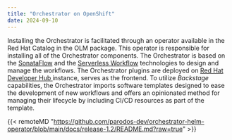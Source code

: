 ```yaml
---
title: "Orchestrator on OpenShift"
date: 2024-09-10
---
```


Installing the Orchestrator is facilitated through an operator available in the Red Hat Catalog in the OLM package. This operator is responsible for installing all of the Orchestrator components.
The Orchestrator is based on the [SonataFlow](https://sonataflow.org/serverlessworkflow/latest/index.html) and the [Serverless Workflow](https://serverlessworkflow.io/) technologies to design and manage the workflows.
The Orchestrator plugins are deployed on [Red Hat Developer Hub
](https://developers.redhat.com/rhdh/overview) instance, serves as the frontend.
To utilize *Backstage* capabilities, the Orchestrator imports software templates designed to ease the development of new workflows and offers an opinionated method for managing their lifecycle by including CI/CD resources as part of the template.

{{< remoteMD "https://github.com/parodos-dev/orchestrator-helm-operator/blob/main/docs/release-1.2/README.md?raw=true" >}}
